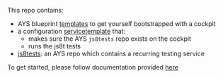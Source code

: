 This repo contains:
- AYS blueprint [templates](/bootstrap/) to get yourself bootstrapped with a cockpit
- a configuration [servicetemplate](/bootstrap/servicetemplates/cockpit_configure) that:
    - makes sure the AYS `js8tests` repo exists on the cockpit
    - runs the js8t tests
- [js8tests](/js8tests/): an AYS repo which contains a recurring testing service

To get started, please follow documentation provided [here](/docs/README.md)
